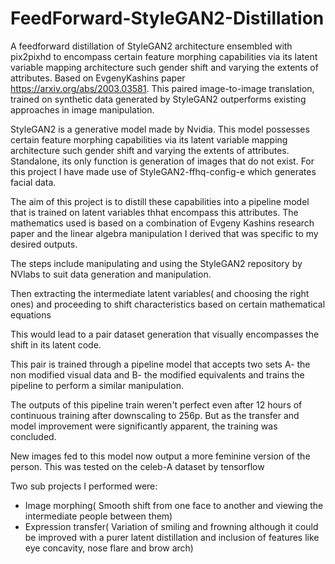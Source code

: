 # FeedForward-StyleGAN2-Distillation

A feedforward distillation of StyleGAN2 architecture ensembled with pix2pixhd to encompass certain feature morphing capabilities via its latent variable mapping architecture such gender shift and varying the extents of attributes. Based on EvgenyKashins paper https://arxiv.org/abs/2003.03581. This paired image-to-image translation, trained on synthetic data generated by StyleGAN2 outperforms existing approaches in image manipulation. 

StyleGAN2 is a generative model made by Nvidia. This model possesses certain feature morphing capabilities via its latent variable mapping architecture such gender shift and varying the extents of attributes. Standalone, its only function is generation of images that do not exist.
For this project I have made use of StyleGAN2-ffhq-config-e which generates facial data.

The aim of this project is to distill these capabilities into a pipeline model that is trained on latent variables thhat encompass this attributes.
The mathematics used is based on a combination of Evgeny Kashins research paper and the linear algebra manipulation I derived that was specific to my desired outputs.

The steps include manipulating and using the StyleGAN2 repository by NVlabs to suit data generation and manipulation.

Then extracting the intermediate latent variables( and choosing the right ones) and proceeding to shift characteristics based on certain mathematical equations

This would lead to a pair dataset generation that visually encompasses the shift in its latent code.

This pair is trained through a pipeline model that accepts two sets A- the non modified visual data and B- the modified equivalents and trains the pipeline to perform a similar manipulation.

The outputs of this pipeline train weren't perfect even after 12 hours of continuous training after downscaling to 256p. But as the transfer and model improvement were significantly apparent, the training was concluded.

New images fed to this model now output a more feminine version of the person. This was tested on the celeb-A dataset by tensorflow

Two sub projects I performed were:

- Image morphing( Smooth shift from one face to another and viewing the intermediate people between them)
- Expression transfer( Variation of smiling and frowning although it could be improved with a purer latent distillation and inclusion of features like eye concavity, nose flare and brow arch)
